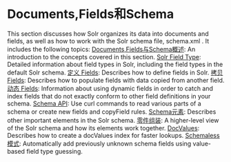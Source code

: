 # Documents,Fields和Schema

This section discusses how Solr organizes its data into documents and fields, as well as how to work with the Solr
schema file, schema.xml . It includes the following topics:
[Documents,Fields与Schema概述](schema/overview.md): An introduction to the concepts covered in this section.
[Solr Field Type](schema/fieldtype.md): Detailed information about field types in Solr, including the field types in the default Solr schema.
[定义 Fields](schema/field.md): Describes how to define fields in Solr.
[拷贝 Fields](schema/copyfield.md): Describes how to populate fields with data copied from another field.
[动态 Fields](schema/dynamic.md): Information about using dynamic fields in order to catch and index fields that do not exactly conform
to other field definitions in your schema.
[Schema API](schema/api.md): Use curl commands to read various parts of a schema or create new fields and copyField rules.
[Schema元素](schema/element.md): Describes other important elements in the Solr schema.
[零件组装](schema/pieces.md): A higher-level view of the Solr schema and how its elements work together.
[DocValues](schema/doc-values.md): Describes how to create a docValues index for faster lookups.
[Schemaless模式](schema/schema-less.md): Automatically add previously unknown schema fields using value-based field type guessing.